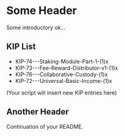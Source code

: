 # Some Header

Some introductory ok...

## KIP List
- KIP-74---Staking-Module-Part-1-(1)x
- KIP-73---Fee-Reward-Distributor-v1-(1)x
- KIP-76---Collaborative-Custody-(1)x
- KIP-72---Universal-Basic-Income-(1)x

(Your script will insert new KIP entries here)

## Another Header

Continuation of your README.
